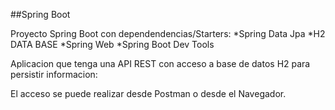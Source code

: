 
##Spring Boot

Proyecto Spring Boot con dependendencias/Starters:
*Spring Data Jpa
*H2 DATA BASE
*Spring Web
*Spring Boot Dev Tools

Aplicacion que tenga una API REST con acceso a base de datos H2 para persistir informacion:

El acceso se puede realizar desde Postman o desde el Navegador.
